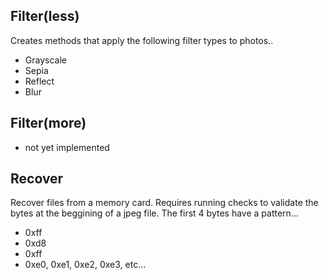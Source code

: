 ## Filter(less)

Creates methods that apply the following filter types to photos..
- Grayscale
- Sepia
- Reflect
- Blur

## Filter(more)

* not yet implemented

## Recover

Recover files from a memory card. Requires running checks to validate the bytes at the beggining of a jpeg file. The first 4 bytes have a pattern...
- 0xff
- 0xd8
- 0xff
- 0xe0, 0xe1, 0xe2, 0xe3, etc...
